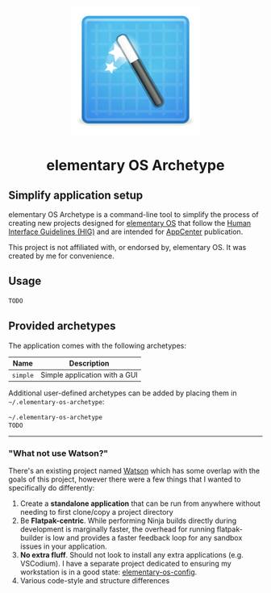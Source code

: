 <p align="center">
  <img src="data/assets/elementary-os-archetype.svg" alt="Icon" />
</p>
<h1 align="center">elementary OS Archetype</h1>

## Simplify application setup

elementary OS Archetype is a command-line tool to simplify the process of creating new projects designed for [elementary OS](https://elementary.io) that follow the [Human Interface Guidelines (HIG)](https://docs.elementary.io/hig/) and are intended for [AppCenter](https://appcenter.elementary.io) publication.

This project is not affiliated with, or endorsed by, elementary OS. It was created by me for convenience.

## Usage

```bash
TODO
```

## Provided archetypes

The application comes with the following archetypes:

| Name | Description |
| ---- | ----------- |
| `simple` | Simple application with a GUI |

Additional user-defined archetypes can be added by placing them in `~/.elementary-os-archetype`:

```plaintext
~/.elementary-os-archetype
TODO
```

----

### "What not use Watson?"

There's an existing project named [Watson](https://github.com/small-tech/watson) which has some overlap with the goals of this project, however there were a few things that I wanted to specifically do differently:

1. Create a **standalone application** that can be run from anywhere without needing to first clone/copy a project directory
2. Be **Flatpak-centric**. While performing Ninja builds directly during development is marginally faster, the overhead for running flatpak-builder is low and provides a faster feedback loop for any sandbox issues in your application.
3. **No extra fluff**. Should not look to install any extra applications (e.g. VSCodium). I have a separate project dedicated to ensuring my workstation is in a good state: [elementary-os-config](https://github.com/avojak/elementary-os-config).
3. Various code-style and structure differences